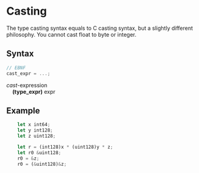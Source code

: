 # Casting

The type casting syntax equals to C casting syntax, but a slightly different philosophy. You cannot cast float to byte or integer.

## Syntax

```c
// EBNF
cast_expr = ...;
```

_cast_-expression<br>
&nbsp;&nbsp;&nbsp;&nbsp;**(type_expr)** expr

## Example

```rust
    let x int64;
    let y int128;
    let z uint128;

    let r = (int128)x * (uint128)y * z;
    let r0 &uint128;
    r0 = &z;
    r0 = (&uint128)&z;
```